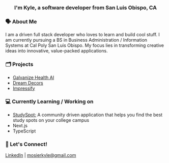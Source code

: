 <h3 align="center">I'm Kyle, a software developer from San Luis Obispo, CA</h3>

### 🗣️ About Me
I am a driven full stack developer who loves to learn and build cool stuff. I am currently pursuing a BS in Business Administration / Information Systems at Cal Poly San Luis Obispo. My focus lies in transforming creative ideas into innovative, value-packed applications. 


### 🗂 Projects
- [Galvanize Health AI](https://github.com/mosierkyle/galvanize-health-ai)
- [Dream Decors](https://github.com/mosierkyle/dream-decors)
- [Impressify](https://github.com/mosierkyle/impressify)

### 💻 Currently Learning / Working on
- [StudySpot:](https://github.com/mosierkyle/study-spot) A community driven application that helps you find the best study spots on your college campus
- Next.js
- TypeScript

### 💬 Let's Connect!
[LinkedIn](https://www.linkedin.com/in/kylemosier/) | mosierkyle@gmail.com

<!--
**mosierkyle/mosierkyle** is a ✨ _special_ ✨ repository because its `README.md` (this file) appears on your GitHub profile.

Here are some ideas to get you started:

- 🔭 I’m currently working on ...
- 🌱 I’m currently learning ...
- 👯 I’m looking to collaborate on ...
- 🤔 I’m looking for help with ...
- 💬 Ask me about ...
- 📫 How to reach me: ...
- 😄 Pronouns: ...
- ⚡ Fun fact: ...
-->
